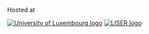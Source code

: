 Hosted at

[![University of Luxembourg logo](/imgs/site/logo_uni.jpg)](https://uni.lu) [![LISER logo](/imgs/site/logo_liser.png)](https://liser.lu)